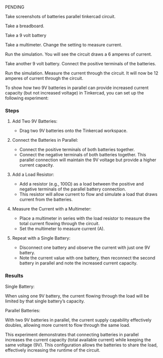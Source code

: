 
PENDING

Take screenshots of batteries parallel tinkercad circuit.

Take a breadboard.


Take a 9 volt battery



Take a multimeter. Change the setting to measure current.

Run the simulation. You will see the circuit draws a 6 amperes of current.

Take another 9 volt battery. Connect the positive terminals of the batteries.

Run the simulation. Measure the current through the circuit. It will now be 12 amperes of current through the circuit.


To show how two 9V batteries in parallel can provide increased current capacity (but not increased voltage) in Tinkercad, you can set up the following experiment:

### Steps

1. Add Two 9V Batteries:
   - Drag two 9V batteries onto the Tinkercad workspace.

2. Connect the Batteries in Parallel:
   - Connect the positive terminals of both batteries together.
   - Connect the negative terminals of both batteries together. This parallel connection will maintain the 9V voltage but provide a higher current capacity.

3. Add a Load Resistor:
   - Add a resistor (e.g., 100Ω) as a load between the positive and negative terminals of the parallel battery connection.
   - This resistor will allow current to flow and simulate a load that draws current from the batteries.

4. Measure the Current with a Multimeter:
   - Place a multimeter in series with the load resistor to measure the total current flowing through the circuit.
   - Set the multimeter to measure current (A).

5. Repeat with a Single Battery:
   - Disconnect one battery and observe the current with just one 9V battery.
   - Note the current value with one battery, then reconnect the second battery in parallel and note the increased current capacity.

### Results

Single Battery:

When using one 9V battery, the current flowing through the load will be limited by that single battery’s capacity.

Parallel Batteries:

With two 9V batteries in parallel, the current supply capability effectively doubles, allowing more current to flow through the same load.

This experiment demonstrates that connecting batteries in parallel increases the current capacity (total available current) while keeping the same voltage (9V). This configuration allows the batteries to share the load, effectively increasing the runtime of the circuit.
